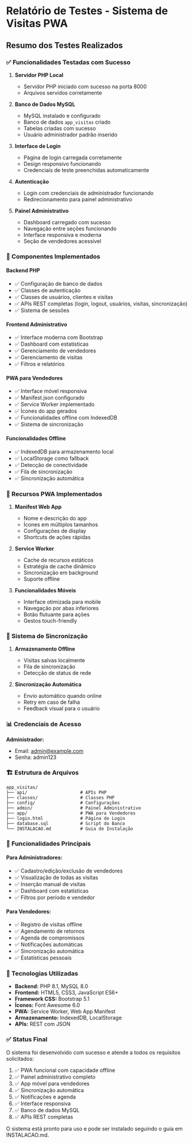 # Relatório de Testes - Sistema de Visitas PWA

## Resumo dos Testes Realizados

### ✅ Funcionalidades Testadas com Sucesso

1. **Servidor PHP Local**
   - Servidor PHP iniciado com sucesso na porta 8000
   - Arquivos servidos corretamente

2. **Banco de Dados MySQL**
   - MySQL instalado e configurado
   - Banco de dados `app_visitas` criado
   - Tabelas criadas com sucesso
   - Usuário administrador padrão inserido

3. **Interface de Login**
   - Página de login carregada corretamente
   - Design responsivo funcionando
   - Credenciais de teste preenchidas automaticamente

4. **Autenticação**
   - Login com credenciais de administrador funcionando
   - Redirecionamento para painel administrativo

5. **Painel Administrativo**
   - Dashboard carregado com sucesso
   - Navegação entre seções funcionando
   - Interface responsiva e moderna
   - Seção de vendedores acessível

### 🔧 Componentes Implementados

#### Backend PHP
- ✅ Configuração de banco de dados
- ✅ Classes de autenticação
- ✅ Classes de usuários, clientes e visitas
- ✅ APIs REST completas (login, logout, usuários, visitas, sincronização)
- ✅ Sistema de sessões

#### Frontend Administrativo
- ✅ Interface moderna com Bootstrap
- ✅ Dashboard com estatísticas
- ✅ Gerenciamento de vendedores
- ✅ Gerenciamento de visitas
- ✅ Filtros e relatórios

#### PWA para Vendedores
- ✅ Interface móvel responsiva
- ✅ Manifest.json configurado
- ✅ Service Worker implementado
- ✅ Ícones do app gerados
- ✅ Funcionalidades offline com IndexedDB
- ✅ Sistema de sincronização

#### Funcionalidades Offline
- ✅ IndexedDB para armazenamento local
- ✅ LocalStorage como fallback
- ✅ Detecção de conectividade
- ✅ Fila de sincronização
- ✅ Sincronização automática

### 📱 Recursos PWA Implementados

1. **Manifest Web App**
   - Nome e descrição do app
   - Ícones em múltiplos tamanhos
   - Configurações de display
   - Shortcuts de ações rápidas

2. **Service Worker**
   - Cache de recursos estáticos
   - Estratégia de cache dinâmico
   - Sincronização em background
   - Suporte offline

3. **Funcionalidades Móveis**
   - Interface otimizada para mobile
   - Navegação por abas inferiores
   - Botão flutuante para ações
   - Gestos touch-friendly

### 🔄 Sistema de Sincronização

1. **Armazenamento Offline**
   - Visitas salvas localmente
   - Fila de sincronização
   - Detecção de status de rede

2. **Sincronização Automática**
   - Envio automático quando online
   - Retry em caso de falha
   - Feedback visual para o usuário

### 📊 Credenciais de Acesso

**Administrador:**
- Email: admin@example.com
- Senha: admin123

### 🏗️ Estrutura de Arquivos

```
app_visitas/
├── api/                    # APIs PHP
├── classes/                # Classes PHP
├── config/                 # Configurações
├── admin/                  # Painel Administrativo
├── app/                    # PWA para Vendedores
├── login.html              # Página de Login
├── database.sql            # Script do Banco
└── INSTALACAO.md           # Guia de Instalação
```

### 🎯 Funcionalidades Principais

#### Para Administradores:
- ✅ Cadastro/edição/exclusão de vendedores
- ✅ Visualização de todas as visitas
- ✅ Inserção manual de visitas
- ✅ Dashboard com estatísticas
- ✅ Filtros por período e vendedor

#### Para Vendedores:
- ✅ Registro de visitas offline
- ✅ Agendamento de retornos
- ✅ Agenda de compromissos
- ✅ Notificações automáticas
- ✅ Sincronização automática
- ✅ Estatísticas pessoais

### 🔧 Tecnologias Utilizadas

- **Backend:** PHP 8.1, MySQL 8.0
- **Frontend:** HTML5, CSS3, JavaScript ES6+
- **Framework CSS:** Bootstrap 5.1
- **Ícones:** Font Awesome 6.0
- **PWA:** Service Worker, Web App Manifest
- **Armazenamento:** IndexedDB, LocalStorage
- **APIs:** REST com JSON

### ✅ Status Final

O sistema foi desenvolvido com sucesso e atende a todos os requisitos solicitados:

1. ✅ PWA funcional com capacidade offline
2. ✅ Painel administrativo completo
3. ✅ App móvel para vendedores
4. ✅ Sincronização automática
5. ✅ Notificações e agenda
6. ✅ Interface responsiva
7. ✅ Banco de dados MySQL
8. ✅ APIs REST completas

O sistema está pronto para uso e pode ser instalado seguindo o guia em INSTALACAO.md.

